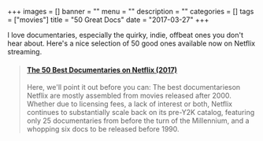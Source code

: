 +++
images = []
banner = ""
menu = ""
description = ""
categories = []
tags = ["movies"]
title = "50 Great Docs"
date = "2017-03-27"
+++

I love documentaries, especially the quirky, indie, offbeat ones you don't hear about. Here's a nice selection 
of 50 good ones available now on Netflix streaming.<!--more-->

<blockquote class="embedly-card" data-card-controls="0"><h4><a href="https://www.pastemagazine.com/articles/2017/01/the-50-best-documentaries-on-netflix-december-2016.html">The 50 Best Documentaries on Netflix (2017)</a></h4><p>Here, we'll point it out before you can: The best documentarieson Netflix are mostly assembled from movies released after 2000. Whether due to licensing fees, a lack of interest or both, Netflix continues to substantially scale back on its pre-Y2K catalog, featuring only 25 documentaries from before the turn of the Millennium, and a whopping six docs to be released before 1990.</p></blockquote>
<script async src="//cdn.embedly.com/widgets/platform.js" charset="UTF-8"></script>

